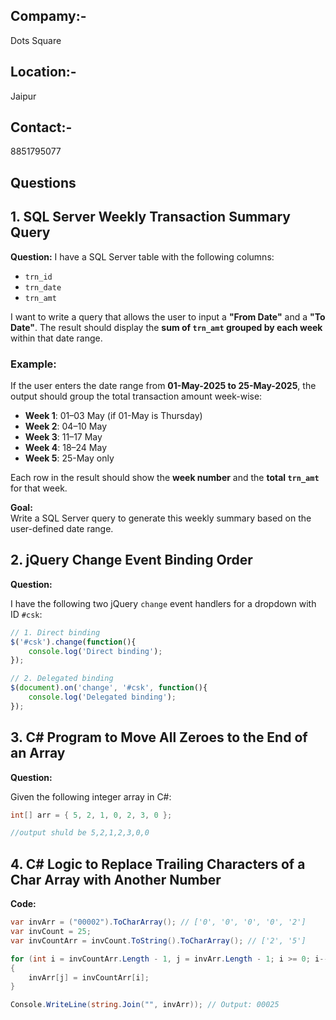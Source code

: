 ## Compamy:-
Dots Square
## Location:- 
Jaipur
## Contact:- 
8851795077

## Questions

## 1. SQL Server Weekly Transaction Summary Query

**Question:**
I have a SQL Server table with the following columns:  
- `trn_id`  
- `trn_date`  
- `trn_amt`  

I want to write a query that allows the user to input a **"From Date"** and a **"To Date"**. The result should display the **sum of `trn_amt` grouped by each week** within that date range.

### Example:
If the user enters the date range from **01-May-2025 to 25-May-2025**, the output should group the total transaction amount week-wise:

- **Week 1**: 01–03 May (if 01-May is Thursday)  
- **Week 2**: 04–10 May  
- **Week 3**: 11–17 May  
- **Week 4**: 18–24 May  
- **Week 5**: 25-May only  

Each row in the result should show the **week number** and the **total `trn_amt`** for that week.

**Goal:**  
Write a SQL Server query to generate this weekly summary based on the user-defined date range.

## 2. jQuery Change Event Binding Order

**Question:**

I have the following two jQuery `change` event handlers for a dropdown with ID `#csk`:

```javascript
// 1. Direct binding
$('#csk').change(function(){
    console.log('Direct binding');
});

// 2. Delegated binding
$(document).on('change', '#csk', function(){
    console.log('Delegated binding');
});
```

## 3. C# Program to Move All Zeroes to the End of an Array

**Question:**

Given the following integer array in C#:

```csharp
int[] arr = { 5, 2, 1, 0, 2, 3, 0 };

//output shuld be 5,2,1,2,3,0,0
```

## 4. C# Logic to Replace Trailing Characters of a Char Array with Another Number

**Code:**
```csharp
var invArr = ("00002").ToCharArray(); // ['0', '0', '0', '0', '2']
var invCount = 25;
var invCountArr = invCount.ToString().ToCharArray(); // ['2', '5']

for (int i = invCountArr.Length - 1, j = invArr.Length - 1; i >= 0; i--, j--)
{
    invArr[j] = invCountArr[i];
}

Console.WriteLine(string.Join("", invArr)); // Output: 00025
```
